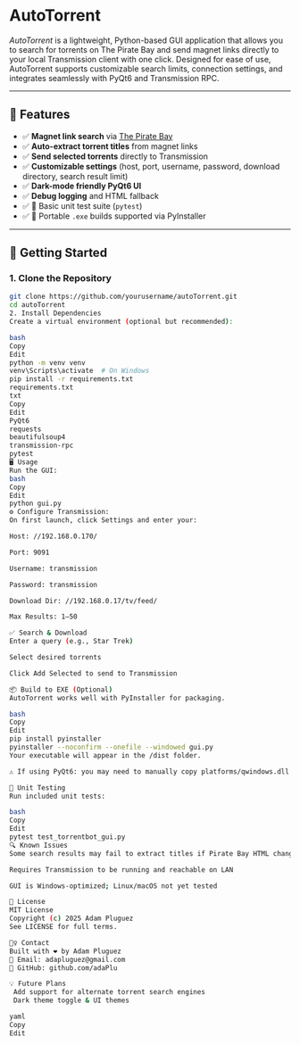 # AutoTorrent

_AutoTorrent_ is a lightweight, Python-based GUI application that allows you to search for torrents on The Pirate Bay and send magnet links directly to your local Transmission client with one click. Designed for ease of use, AutoTorrent supports customizable search limits, connection settings, and integrates seamlessly with PyQt6 and Transmission RPC.

---

## 🔧 Features

- ✅ **Magnet link search** via [The Pirate Bay](https://piratebay.party)
- ✅ **Auto-extract torrent titles** from magnet links
- ✅ **Send selected torrents** directly to Transmission
- ✅ **Customizable settings** (host, port, username, password, download directory, search result limit)
- ✅ **Dark-mode friendly PyQt6 UI**
- ✅ **Debug logging** and HTML fallback
- ✅ 🧪 Basic unit test suite (`pytest`)
- ✅ 🧱 Portable `.exe` builds supported via PyInstaller

---

## 🚀 Getting Started

### 1. Clone the Repository
```bash
git clone https://github.com/yourusername/autoTorrent.git
cd autoTorrent
2. Install Dependencies
Create a virtual environment (optional but recommended):

bash
Copy
Edit
python -m venv venv
venv\Scripts\activate  # On Windows
pip install -r requirements.txt
requirements.txt
txt
Copy
Edit
PyQt6
requests
beautifulsoup4
transmission-rpc
pytest
🖥️ Usage
Run the GUI:
bash
Copy
Edit
python gui.py
⚙️ Configure Transmission:
On first launch, click Settings and enter your:

Host: //192.168.0.170/

Port: 9091

Username: transmission

Password: transmission

Download Dir: //192.168.0.17/tv/feed/

Max Results: 1–50

✅ Search & Download
Enter a query (e.g., Star Trek)

Select desired torrents

Click Add Selected to send to Transmission

📦 Build to EXE (Optional)
AutoTorrent works well with PyInstaller for packaging.

bash
Copy
Edit
pip install pyinstaller
pyinstaller --noconfirm --onefile --windowed gui.py
Your executable will appear in the /dist folder.

⚠️ If using PyQt6: you may need to manually copy platforms/qwindows.dll into dist/platforms/.

🧪 Unit Testing
Run included unit tests:

bash
Copy
Edit
pytest test_torrentbot_gui.py
🔍 Known Issues
Some search results may fail to extract titles if Pirate Bay HTML changes

Requires Transmission to be running and reachable on LAN

GUI is Windows-optimized; Linux/macOS not yet tested

📜 License
MIT License
Copyright (c) 2025 Adam Pluguez
See LICENSE for full terms.

🙋‍♀️ Contact
Built with ❤️ by Adam Pluguez
📧 Email: adapluguez@gmail.com
🔗 GitHub: github.com/adaPlu

💡 Future Plans
 Add support for alternate torrent search engines
 Dark theme toggle & UI themes

yaml
Copy
Edit
